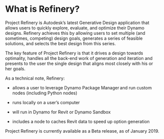 # What is Refinery?

Project Refinery is Autodesk’s latest Generative Design application that allows users to quickly explore, evaluate, and optimize their Dynamo designs. Refinery achieves this by allowing users to set multiple (and sometimes, competing) design goals, generates a series of feasible solutions, and selects the best design from this series.  

 
The key feature of Project Refinery is that it drives a design towards optimality, handles all the back-end work of generation and iteration and presents to the user the single design that aligns most closely with his or her goals. 


As a technical note, Refinery: 

* allows a user to leverage Dynamo Package Manager and run custom nodes (including Python nodes) 

* runs locally on a user’s computer  

* will run in Dynamo for Revit or Dynamo Sandbox 

* includes a node to caches Revit data to speed up option generation 

Project Refinery is currently available as a Beta release, as of January 2019.
